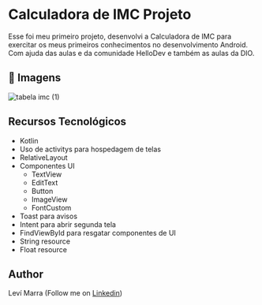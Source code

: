 # Calculadora de IMC Projeto
Esse foi meu primeiro projeto, desenvolvi a Calculadora de IMC para exercitar os meus primeiros conhecimentos no desenvolvimento Android. Com ajuda das aulas e da comunidade HelloDev e também as aulas da DIO.

## 📱 Imagens 
![tabela imc (1)](https://github.com/LeviMarra/calculadoraimc2/assets/137719953/932d7d10-a280-44f9-b806-c405ba70e60e)





## Recursos Tecnológicos
- Kotlin
- Uso de activitys para hospedagem de telas
- RelativeLayout
- Componentes UI
  - TextView
  - EditText
  - Button
  - ImageView
  - FontCustom
- Toast para avisos
- Intent para abrir segunda tela
- FindViewById para resgatar componentes de UI
- String resource
- Float resource

## **Author**
Leví Marra (Follow me on [Linkedin](https://www.linkedin.com/in/levimarra/))
